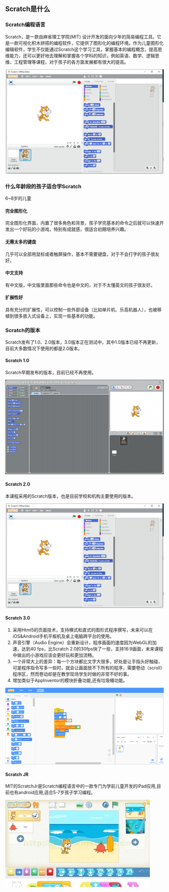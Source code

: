 ## Scratch是什么

### Scratch编程语言

Scratch，是一款由麻省理工学院(MIT) 设计开发的面向少年的简易编程工具。它是一款可视化积木拼搭的编程软件，它提供了图形化的编程环境。作为儿童图形化编辑软件，学生不仅能通过Scratch这个学习工具，掌握基本的编程概念，提高思维能力，还可以更好地去理解和掌握各个学科的知识，例如英语、数学、逻辑思维、工程管理等课程，对于孩子的各方面发展都有很大的提高。 

![scratch](../images/scratch/scratch.png)



### 什么年龄段的孩子适合学Scratch

6~8岁的儿童

#### 完全图形化

完全图形化界面，内置了很多角色和背景，孩子学完基本的命令之后就可以快速开发出一个好玩的小游戏，特别有成就感，很适合初期培养兴趣。

#### 无需太多的键盘

几乎可以全部用鼠标或者触屏操作，基本不需要键盘，对于不会打字的孩子很友好。

#### 中文支持

有中文版，中文版里面那些命令也是中文的，对于不太懂英文的孩子很友好。

#### 扩展性好

具有充分的扩展性，可以控制一些外部设备（比如单片机、乐高机器人），也被移植到很多嵌入式设备上，实现一些基本的功能。



### Scratch的版本

Scratch发布了1.0、2.0版本，3.0版本正在测试中，其中1.0版本已经不再更新，目前大多数情况下使用的都是2.0版本。

#### Scratch 1.0

Scratch早期发布的版本，目前已经不再使用。

![scratchjr](../images/scratch/scratch1.0.png)

#### Scratch 2.0 

本课程采用的Scratch版本，也是目前学校和机构主要使用的版本。

![scratch](../images/scratch/scratch.png)

#### Scratch 3.0

1. 采用Html5的页面技术，支持横式和直式的图形式程序撰写，未来可以在iOS&Android手机平板机及桌上电脑跨平台的使用。
2. 声音引擎（Audio Engine）会重新设计，程序画面的速度因为WebGL的加速，达到40 fps，比Scratch 2.0的30fps快了一些，支持16:9画面，未来课程中做出的小游戏应该会更好玩和更加流畅。
3. 一个非常大上的差异：每一个方块都比文字大很多，好处是让手指头好触碰，可是程序指令写多一些时，就会让画面放不下所有的程序，需要卷动（scroll）程序区，然而卷动却是在教学现场学生时做的非常不好的事。
4. 增加类似于AppInventor的模块折叠功能,还有垃圾桶功能。

![scratch3](../images/scratch/scratch3.0.png)

#### Scratch JR

MIT的ScratchJr是Scratch编程语言中的一款专门为学前儿童开发的iPad应用,目前也有android应用,适合5-7岁孩子学习编程。

![scratchjr](../images/scratch/scratchjr.jpeg)

